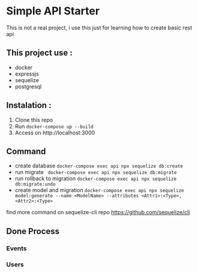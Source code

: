 # Simple API Starter
This is not a real project, i use this just for learning how to create basic rest api

## This project use :

- docker
- expressjs
- sequelize
- postgresql

## Instalation :
1. Clone this repo
2. Run `docker-compose up --build`
3. Access on http://localhost:3000

## Command
- create database `docker-compose exec api npx sequelize db:create`
- run migrate ` docker-compose exec api npx sequelize db:migrate`
- run rollback to migration `docker-compose exec api npx sequelize db:migrate:undo`
- create model and migration `docker-compose exec api npx sequelize model:generate --name <ModelName> --attributes <Attr1>:<Type>,<Attr2>:<Type>`

find more command on sequelize-cli repo https://github.com/sequelize/cli

## Done Process
### Events
### Users